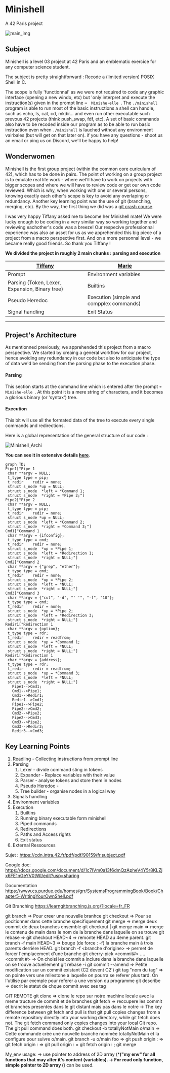 # Minishell
A 42 Paris project

![main_img](https://github.com/Makasabi/minishell_42/assets/114622980/2dc3bb9a-04a2-4f2c-b738-fb223311c24c)

## Subject
Minishell is a level 03 project at 42 Paris and an emblematic exercice for any computer science student.

The subject is pretty straightforward : Recode a (limited version) POSIX Shell in C.

The scope is fully 'functionnal' as we were not required to code any graphic interface (opening a new windo, etc) but 'only'interpret and execute the instruction(s) given in the prompt line `➜  Minishe·elle `.
The `./minishell` program is able to run most of the basic instructions a shell can handle, such as echo, ls, cat, cd, mkdir... and even run other executable such prevous 42 projects (think push_swap, fdf, etc).
A set of basic commands also have to be recoded inside our program as to be able to run basic instruction even when `./minishell` is lauched without any environment vairbales (but will get on that later on).
if you have any questions - shoot us an email or ping us on Discord, we'll be happy to help!
 
## Wonderwomen

Minishell is the first group project (within the common core curiculum of 42), which has to be done in pairs. The point of working on a group project is to emulate real life work - where wel'll have to work on projects with bigger scopes and where we will have to review code or get our own code reviewed. Which is why, when working with one or several persons, knowing exactly each other's scope is key to avoid any overlaping or redundancy. Another key learning point was the use of git (branching, merging, etc). By the way, the first thing we did was a [git crash course](https://learngitbranching.js.org/?locale=en).

I was very happy Tiffany asked me to become her Minishell mate! We were lucky enough to be coding in a very similar way so working together and reviewing eachother's code was a breeze! Our respecive professionnal experience was also an asset for us as we apprehended this big piece of a project from a macro perspective first. And on a more personnal level - we became really good friends. So thank you Tiffany !

**We divided the project in roughly 2 main chunks : parsing and execution**

|**[Tiffany](https://github.com/ImJustWan)**|**[Marie](https://github.com/Makasabi)**|
|---|---|
|Prompt|Environment variables|
|Parsing (Token, Lexer, Expansion, Binary tree)|Builtins|
|Pseudo Heredoc|Execution (simple and compplex commands)|
|Signal handling|Exit Status|

____

## Project's Architecture

As mentionned previously, we apprehended this project from a macro perspective. 
We started by creaing a general workflow for our project, hence avoiding any redundancy in our code but also to anticipate the type of data we'd be sending from the parsing phase to the execution phase.

#### Parsing
This section starts at the command line which is entered after the prompt `➜  Minishe·elle `.
At this point it is a mere string of characters, and it becomes a glorious binary (or 'syntax') tree.
#### Execution
This bit will use all the formated data of the tree to execute every single commands and redirections.

Here is a global representation of the general structure of our code : 

![Minishell_Archi](https://github.com/Makasabi/minishell_42/assets/114622980/0bc6015f-d4bd-410f-90be-9861136db674)

**You can see it in extensive details [here](https://miro.com/app/board/uXjVM2vuNQE=/?share_link_id=828445432809)**.

```mermaid
graph TD;
Pipe1["Pipe 1
 char **argv = NULL;
 t_type	type = pip;
 t_redir	redir = none;
 struct s_node *up = NULL;
 struct s_node	*left = *Command 1;
 struct s_node	*right = *Pipe 2;"]
Pipe2["Pipe 2
 char **argv = NULL;
 t_type	type = pip;
 t_redir	redir = none;
 struct s_node *up = NULL;
 struct s_node	*left = *Command 2;
 struct s_node	*right = *Command 3;"]
Cmd1["Command 1
 char **argv = {ifconfig};
 t_type	type = cmd;
 t_redir	redir = none;
 struct s_node	*up = *Pipe 1;
 struct s_node	*left = *Redirection 1;
 struct s_node	*right = NULL;"]
Cmd2["Command 2
 char **argv = {"grep", "ether"};
 t_type	type = cmd;
 t_redir	redir = none;
 struct s_node	*up = *Pipe 2;
 struct s_node	*left = *NULL;
 struct s_node	*right = NULL;"]
Cmd3["Command 3
 char **argv = {"cut", "-d", "' '", "-f", "10"};
 t_type	type = cmd;
 t_redir	redir = none;
 struct s_node	*up = *Pipe 2;
 struct s_node	*left = *Redirection 3;
 struct s_node	*right = NULL;"]
Redir1["Redirection 1
 char **argv = {option};
 t_type	type = rdr;
 t_redir	redir = readfrom;
 struct s_node	*up = *Command 1;
 struct s_node	*left = *NULL;
 struct s_node	*right = NULL;"]
Redir1["Redirection 1
 char **argv = {address};
 t_type	type = rdr;
 t_redir	redir = readfrom;
 struct s_node	*up = *Command 3;
 struct s_node	*left = *NULL;
 struct s_node	*right = NULL;"]
   Pipe1-->Cmd1;
   Cmd1-->Pipe1;
   Cmd1-->Redir1;
   Redir1-->Cmd1;
   Pipe1-->Pipe2;
   Pipe2-->Cmd2;
   Cmd2-->Pipe2;
   Pipe2-->Cmd3;
   Cmd3-->Pipe2;
   Cmd3-->Redir3;
   Redir3-->Cmd3;
```

## Key Learning Points

1. Readling - Collecting instructions from prompt line
2. Parsing
   	1. Lexer - divide command sting in tokens
   	2. Expander - Replace variables with their value
   	3. Parser - analyse tokens and store them in nodes
   	4. Pseudo Heredoc - 
   	5. Tree builder - organise nodes in a logical way
3. Signals handling
4. Environment variables
5. Execution
   	1. Builtins
   	2. Running binary executable form minishell
   	3. Piped commands
   	4. Redirections
   	5. Paths and Access rights
   	6. Exit status
6. External Ressources 
 
Sujet :
https://cdn.intra.42.fr/pdf/pdf/90159/fr.subject.pdf

Google doc:
https://docs.google.com/document/d/1c7IVm0a13f6dmQzApheV4Y5r8KLZjx6FE1nGeYV0tWI/edit?usp=sharing

Documentation
https://www.cs.purdue.edu/homes/grr/SystemsProgrammingBook/Book/Chapter5-WritingYourOwnShell.pdf

Git Branching
https://learngitbranching.js.org/?locale=fr_FR

git branch <nom de la branche> => Pour creer une nouvelle branhce
git checkout <nom de la branche> => Pour se pocitionner dans cette branche specifiquement
git merge <nom de la branche> => merge deux commit de deux branches ensemble
git checkout <nom de la branche> | git merge main => merge le contenu de main dans le nom de la branche dans laquelle on se trouve
git rebase =>
git checkout HEAD~4 => remonte HEAD au 4eme parent.
git branch -f main HEAD~3 => bouge (de force : -f) la branche main à trois parents derrière HEAD.
git branch -f <branche d'origine> <branche de destination> => permet de forcer l'emplacement d'une branche
git cherry-pick <commit#> .... <commit #> => On choisi les commit a inclure dans la branche dans laquelle on se trouve actuellement
git rebase -i <where I want to reorganise my commit from>
git commit --amend => Petite modification sur un commit existant (C2 devent C2')
git tag "nom du tag" <commit> => on pointe vers une milestone a laquelle on pourra se referer plus tard. On l'utilise par exemple pour referer a une version du programme
git describe => decrit le statut de chque commit avec ses tag


GIT REMOTE
git clone => clone le repo sur notre machine locale avec la meme tructure de commit et de branches
git fetch => reccupere les commit et branches presentes dans le git distant mais pas dans le notre
			-> The key difference between git fetch and pull is that git pull copies changes from a remote repository directly into your working directory, while git fetch does not. The git fetch command only copies changes into your local Git repo. The git pull command does both.
git checkout -b totallyNotMain o/main => Cette commande crée une nouvelle branche nommée totallyNotMain et la configure pour suivre o/main.
git branch -u o/main foo =>
git push origin <source>:<destination> =>
git fetch origin <source>:<destination> =>
git pull origin <source>:<destination> = git fetch origin <source>:<destination> ; git merge <destination>

My_env usage:
-> use pointer to address of 2D array (***)"my env" for all functions that may alter it's content (variables).
-> For read only function, simple pointer to 2D array (**) can be used.
